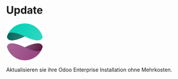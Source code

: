 # Update
![icons_odoo_website_enterprise](assets/icons_odoo_website_enterprise.png)

Aktualisieren sie ihre Odoo Enterprise Installation ohne Mehrkosten.